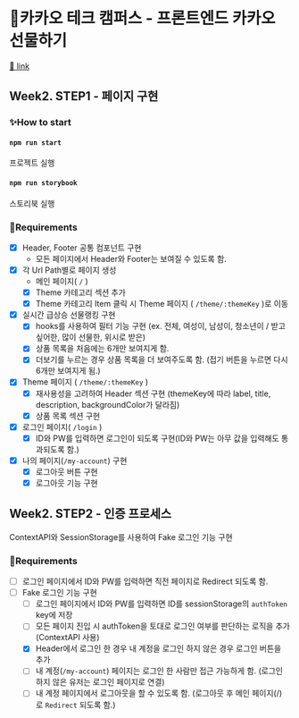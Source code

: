 # 🎁카카오 테크 캠퍼스 - 프론트엔드 카카오 선물하기

[🔗 link](https://edu.nextstep.camp/s/hazAC9xa)

## Week2. STEP1 - 페이지 구현

### ✨How to start

#### `npm run start`

프로젝트 실행

#### `npm run storybook`

스토리북 실행

### 📜Requirements

- [x] Header, Footer 공통 컴포넌트 구현
  - 모든 페이지에서 Header와 Footer는 보여질 수 있도록 함.
- [x] 각 Url Path별로 페이지 생성
  - 메인 페이지( `/` )
  - [x] Theme 카테고리 섹션 추가
  - [x] Theme 카테고리 Item 클릭 시 Theme 페이지 ( `/theme/:themeKey` )로 이동
- [x] 실시간 급상승 선물랭킹 구현
  - [x] hooks를 사용하여 필터 기능 구현 (ex. 전체, 여성이, 남성이, 청소년이 / 받고 싶어한, 많이 선물한, 위시로 받은)
  - [x] 상품 목록을 처음에는 6개만 보여지게 함.
  - [x] 더보기를 누르는 경우 상품 목록을 더 보여주도록 함. (접기 버튼을 누르면 다시 6개만 보여지게 됨.)
- [x] Theme 페이지 ( `/theme/:themeKey` )
  - [x] 재사용성을 고려하여 Header 섹션 구현 (themeKey에 따라 label, title, description, backgroundColor가 달라짐)
  - [x] 상품 목록 섹션 구현
- [x] 로그인 페이지( `/login` )
  - [x] ID와 PW를 입력하면 로그인이 되도록 구현(ID와 PW는 아무 값을 입력해도 통과되도록 함.)
- [x] 나의 페이지(`/my-account`) 구현
  - [x] 로그아웃 버튼 구현
  - [x] 로그아웃 기능 구현

## Week2. STEP2 - 인증 프로세스

ContextAPI와 SessionStorage를 사용하여 Fake 로그인 기능 구현

### 📜Requirements

- [ ] 로그인 페이지에서 ID와 PW를 입력하면 직전 페이지로 Redirect 되도록 함.
- [ ] Fake 로그인 기능 구현
  - [ ] 로그인 페이지에서 ID와 PW를 입력하면 ID를 sessionStorage의 `authToken` key에 저장
  - [ ] 모든 페이지 진입 시 authToken을 토대로 로그인 여부를 판단하는 로직을 추가(ContextAPI 사용)
  - [x] Header에서 로그인 한 경우 내 계정을 로그인 하지 않은 경우 로그인 버튼을 추가
  - [ ] 내 계정(`/my-account`) 페이지는 로그인 한 사람만 접근 가능하게 함. (로그인 하지 않은 유저는 로그인 페이지로 연결)
  - [ ] 내 계정 페이지에서 로그아웃을 할 수 있도록 함. (로그아웃 후 메인 페이지(/) 로 `Redirect` 되도록 함.)
